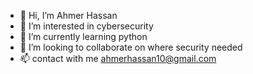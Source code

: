 - 👋 Hi, I’m Ahmer Hassan
- 👀 I’m interested in cybersecurity
- 🌱 I’m currently learning python
- 💞️ I’m looking to collaborate on where security needed
- 📫 contact with me ahmerhassan10@gmail.com

<!---
ahmerhassan2000/ahmerhassan2000 is a ✨ special ✨ repository because its `README.md` (this file) appears on your GitHub profile.
You can click the Preview link to take a look at your changes.
--->

